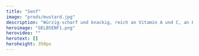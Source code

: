 ```yaml
---
title: "Senf"
image: "prods/mustard.jpg"
description: "Würzig-scharf und knackig, reich an Vitamin A und C, an Karotin und Flavonoiden und enthält Sulforaphan."
heroimage: "GELBSENF1.png"
herovideo: ""
herotext: []
heroheight: 350px
---
```

